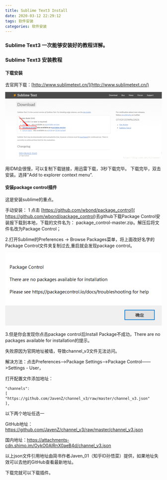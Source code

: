 ```yaml
---
title: Sublime Text3 Install
date: 2020-03-12 22:29:12
tags: 软件安装
categories: 软件安装
---
```

### Sublime Text3 一次能够安装好的教程详解。
<!--more-->

### Sublime Text3 安装教程

#### 下载安装

去官网下载：[http://www.sublimetext.cn/](http://www.sublimetext.cn/)

![a48170e3051da81b40ba956fe85ac553.png](./Sublime-Text3-Install/Sublime01.png)

用IDM会很慢，可以复制下载链接，用迅雷下载，3秒下载完毕。
下载完毕，双击安装。选择"Add to explorer context menu”.

#### 安装package control插件
这是安装sublime的重点。

手动安装：
1 点击
[https://github.com/wbond/package_control](
https://github.com/wbond/package_control)去github下载Package Control安装报下载到本地，下载的文件名为：
package_control-master.zip。解压后将文件名改为Package Control；

2.打开Sublime的Preferences -> Browse Packages菜单，将上面改好名字的Package Control文件夹复制过去,重启就会发现package control。

![be3d5a2e4efd21446517b576426ee60c.png](./Sublime-Text3-Install/Sublime02.png)

3.但是你会发现你点击package control后Install Package不成功，There are no packages available for installation的提示。

失败原因为官网地址被墙，导致channel_v3文件无法访问。

解决方法：点击Preferences——>Package Settings——>Package Control——>Settings - User，


打开配置文件添加地址：

```
"channels":
[
"https://github.com/JavenZ/channel_v3/raw/master/channel_v3.json"
],
```

以下两个地址任选一

GitHub地址：https://github.com/JavenZ/channel_v3/raw/master/channel_v3.json

国内地址：https://attachments-cdn.shimo.im/OykO0AIRnX0aeB4d/channel_v3.json

以上json文件引用地址由简书作者Javen_01（知乎ID孙悟菜）提供，如果地址失效可以去他的GitHub查看最新地址。

下载完就可以下载插件。